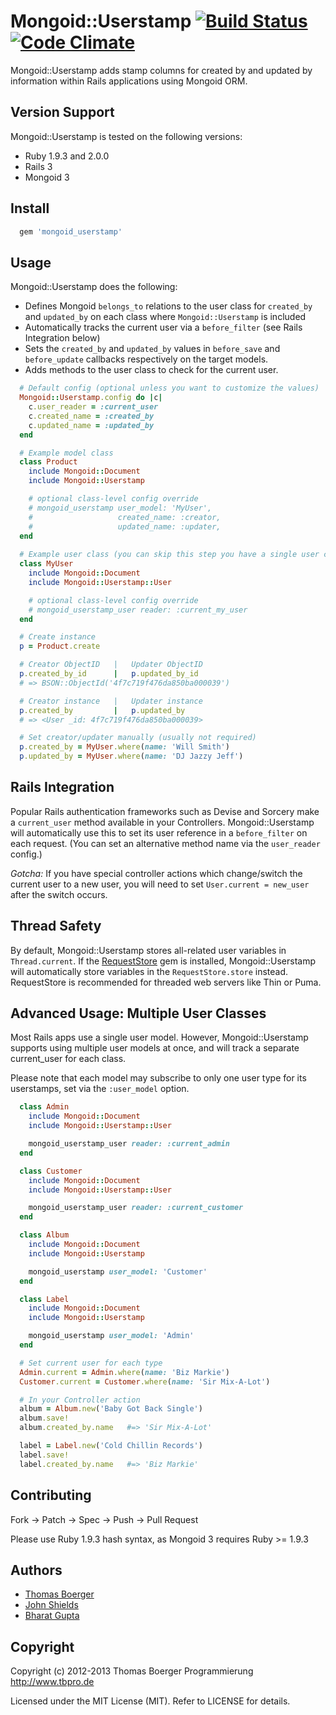 # Mongoid::Userstamp [![Build Status](https://secure.travis-ci.org/tbpro/mongoid_userstamp.png)](https://travis-ci.org/tbpro/mongoid_userstamp) [![Code Climate](https://codeclimate.com/github/tbpro/mongoid_userstamp.png)](https://codeclimate.com/github/tbpro/mongoid_userstamp)

Mongoid::Userstamp adds stamp columns for created by and updated by
information within Rails applications using Mongoid ORM.

## Version Support

Mongoid::Userstamp is tested on the following versions:

* Ruby 1.9.3 and 2.0.0
* Rails 3
* Mongoid 3

## Install

```ruby
  gem 'mongoid_userstamp'
```

## Usage

Mongoid::Userstamp does the following:
* Defines Mongoid `belongs_to` relations to the user class for `created_by` and `updated_by` on each class where `Mongoid::Userstamp` is included
* Automatically tracks the current user via a `before_filter` (see Rails Integration below)
* Sets the `created_by` and `updated_by` values in `before_save` and `before_update` callbacks respectively on the target models.
* Adds methods to the user class to check for the current user.

```ruby
  # Default config (optional unless you want to customize the values)
  Mongoid::Userstamp.config do |c|
    c.user_reader = :current_user
    c.created_name = :created_by
    c.updated_name = :updated_by
  end

  # Example model class
  class Product
    include Mongoid::Document
    include Mongoid::Userstamp

    # optional class-level config override
    # mongoid_userstamp user_model: 'MyUser',
    #                   created_name: :creator,
    #                   updated_name: :updater,
  end
 
  # Example user class (you can skip this step you have a single user class is named "User")
  class MyUser
    include Mongoid::Document
    include Mongoid::Userstamp::User

    # optional class-level config override
    # mongoid_userstamp_user reader: :current_my_user
  end

  # Create instance
  p = Product.create

  # Creator ObjectID   |   Updater ObjectID
  p.created_by_id      |   p.updated_by_id
  # => BSON::ObjectId('4f7c719f476da850ba000039')

  # Creator instance   |   Updater instance
  p.created_by         |   p.updated_by
  # => <User _id: 4f7c719f476da850ba000039>

  # Set creator/updater manually (usually not required)
  p.created_by = MyUser.where(name: 'Will Smith')
  p.updated_by = MyUser.where(name: 'DJ Jazzy Jeff')
```


## Rails Integration

Popular Rails authentication frameworks such as Devise and Sorcery make a `current_user` method available in
your Controllers. Mongoid::Userstamp will automatically use this to set its user reference in a `before_filter`
on each request. (You can set an alternative method name via the `user_reader` config.)

*Gotcha:* If you have special controller actions which change/switch the current user to a new user, you will
need to set `User.current = new_user` after the switch occurs.


## Thread Safety

By default, Mongoid::Userstamp stores all-related user variables in `Thread.current`.
If the [RequestStore](https://github.com/steveklabnik/request_store) gem is installed, Mongoid::Userstamp
will automatically store variables in the `RequestStore.store` instead. RequestStore is recommended
for threaded web servers like Thin or Puma.


## Advanced Usage: Multiple User Classes

Most Rails apps use a single user model. However, Mongoid::Userstamp supports using multiple user models
at once, and will track a separate current_user for each class.

Please note that each model may subscribe to only one user type for its userstamps, set via the
`:user_model` option.

```ruby
  class Admin
    include Mongoid::Document
    include Mongoid::Userstamp::User

    mongoid_userstamp_user reader: :current_admin
  end

  class Customer
    include Mongoid::Document
    include Mongoid::Userstamp::User

    mongoid_userstamp_user reader: :current_customer
  end

  class Album
    include Mongoid::Document
    include Mongoid::Userstamp

    mongoid_userstamp user_model: 'Customer'
  end

  class Label
    include Mongoid::Document
    include Mongoid::Userstamp

    mongoid_userstamp user_model: 'Admin'
  end

  # Set current user for each type
  Admin.current = Admin.where(name: 'Biz Markie')
  Customer.current = Customer.where(name: 'Sir Mix-A-Lot')

  # In your Controller action
  album = Album.new('Baby Got Back Single')
  album.save!
  album.created_by.name   #=> 'Sir Mix-A-Lot'

  label = Label.new('Cold Chillin Records')
  label.save!
  label.created_by.name   #=> 'Biz Markie'
```

## Contributing

Fork -> Patch -> Spec -> Push -> Pull Request

Please use Ruby 1.9.3 hash syntax, as Mongoid 3 requires Ruby >= 1.9.3

## Authors

* [Thomas Boerger](http://www.tbpro.de)
* [John Shields](https://github.com/johnnyshields)
* [Bharat Gupta](https://github.com/Bharat311)

## Copyright

Copyright (c) 2012-2013 Thomas Boerger Programmierung <http://www.tbpro.de>

Licensed under the MIT License (MIT). Refer to LICENSE for details.
